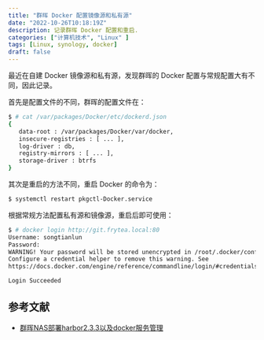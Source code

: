 ```yaml
---
title: "群晖 Docker 配置镜像源和私有源"
date: "2022-10-26T10:18:19Z"
description: 记录群晖 Docker 配置和重启.
categories: ["计算机技术", "Linux" ]
tags: [Linux, synology, docker]
draft: false
---
```


最近在自建 Docker 镜像源和私有源，发现群晖的 Docker 配置与常规配置大有不同，因此记录。

首先是配置文件的不同，群晖的配置文件在：

```bash
$ # cat /var/packages/Docker/etc/dockerd.json
{
   data-root : /var/packages/Docker/var/docker,
   insecure-registries : [ ... ],
   log-driver : db,
   registry-mirrors : [ ... ],
   storage-driver : btrfs
}

```

其次是重启的方法不同，重启 Docker 的命令为：

```bash
$ systemctl restart pkgctl-Docker.service
```

根据常规方法配置私有源和镜像源，重启后即可使用：

```bash
$ # docker login http://git.frytea.local:80
Username: songtianlun
Password:
WARNING! Your password will be stored unencrypted in /root/.docker/config.json.
Configure a credential helper to remove this warning. See
https://docs.docker.com/engine/reference/commandline/login/#credentials-store

Login Succeeded
```

## 参考文献

- [群晖NAS部署harbor2.3.3以及docker服务管理](https://juejin.cn/post/7031191352696111140)
